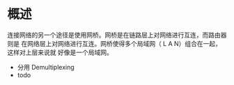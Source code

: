# 概述

连接网络的另一个途径是使用网桥。网桥是在链路层上对网络进行互连，而路由器则是
在网络层上对网络进行互连。网桥使得多个局域网（ L A N）组合在一起，这样对上层来说就
好像是一个局域网。

- 分用 Demultiplexing
- todo

